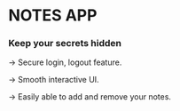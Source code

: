 # NOTES APP

### Keep your secrets hidden

-> Secure login, logout feature.

-> Smooth interactive UI.

-> Easily able to add and remove your notes.

